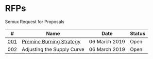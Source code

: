 # RFPs
Semux Request for Proposals 

#|Name|Date|Status|
|---|---|---|------|
[001](https://github.com/semuxproject/RFPs/tree/master/proposals/001)|[Premine Burning Strategy](https://github.com/semuxproject/RFPs/tree/master/proposals/001)|06 March 2019|Open|
002|Adjusting the Supply Curve|06 March 2019|Open|
